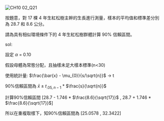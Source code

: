
![CH10 02_Q21](https://github.com/user-attachments/assets/8e4713d1-bd25-4a9e-9541-30c0e28c134f)

按題意，對 17 棵 4 年生紅松樹主幹的生長進行測量，樣本的平均值和標準差分別為 28.7 和 8.6 公分。

請為具有相似環境條件下的 4 年生紅松樹群體計算 90% 信賴區間。

sol:

設定 $\alpha$ = 0.10

假設母體為常態分配，且抽樣未足大樣本標準(n<30)

使用統計量: $\frac{\bar{x} - \mu_{0}}{s/\sqrt{n}}$ -> t

90%信賴區間為 $\bar{x}$ $\pm$ $t_{.05,n-1}$ * $\frac{s}{\sqrt{n}}$

計算90%信賴區間 [28.7 - 1.746 * $\frac{8.6}{\sqrt{17}}$ , 28.7 + 1.746 * $\frac{8.6}{\sqrt{17}}$]

所以在重複取樣下，知90%信賴區間為 [25.0578 , 32.3422] 
